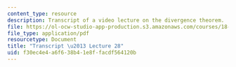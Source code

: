 ```yaml
---
content_type: resource
description: Transcript of a video lecture on the divergence theorem.
file: https://ol-ocw-studio-app-production.s3.amazonaws.com/courses/18-02-multivariable-calculus-fall-2007/f30ec4e4a6f638b41e8ffacdf564120b_18_022007L28.pdf
file_type: application/pdf
resourcetype: Document
title: "Transcript \u2013 Lecture 28"
uid: f30ec4e4-a6f6-38b4-1e8f-facdf564120b
---
```

